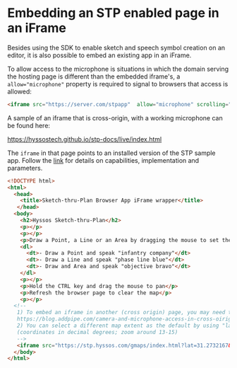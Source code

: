 # Embedding an STP enabled page in an iFrame

Besides using the SDK to enable sketch and speech symbol creation on an editor, it is also possible to embed an existing app in an iFrame. 

To allow access to the microphone is situations in which the domain serving the hosting page is different than the embedded iframe's, a `allow="microphone"` property is required to signal to browsers that access is allowed:  

```html
<iframe src="https://server.com/stpapp"  allow="microphone" scrolling="no" width="100%" height="800"></iframe>
 ```
 
A sample of an iframe that is cross-origin, with a working microphone can be found here:
 
https://hyssostech.github.io/stp-docs/live/index.html
 
 
The `iframe` in that page points to an installed version of the STP sample app. Follow the [link](../gmaps) for details on capabilities, implementation and parameters.   

```html
<!DOCTYPE html>
<html>
  <head>
    <title>Sketch-thru-Plan Browser App iFrame wrapper</title>
   </head>
  <body>
    <h2>Hyssos Sketch-thru-Plan</h2>
    <p></p>
    <p></p>
    <p>Draw a Point, a Line or an Area by dragging the mouse to set the location of the symbol, and then speak the description of the symbol, for example:</p>
    <dl>
      <dt>- Draw a Point and speak "infantry company"</dt>
      <dt>- Draw a Line and speak "phase line blue"</dt>
      <dt>- Draw and Area and speak "objective bravo"</dt>
    </dl>
    <p></p>
    <p>Hold the CTRL key and drag the mouse to pan</p>
    <p>Refresh the browser page to clear the map</p>
    <p></p>
  <!--
   1) To embed an iframe in another (cross origin) page, you may need to explicitly allow access to the microphone:
   https://blog.addpipe.com/camera-and-microphone-access-in-cross-oirigin-iframes-with-feature-policy/
   2) You can select a different map extent as the default by using "lat", "lon" and "zomm" querystring parameters
   (coordinates in decimal degrees; zoom around 13-15)
   -->
   <iframe src="https://stp.hyssos.com/gmaps/index.html?lat=31.2732167&lon=-97.5714156&zoom=16"  allow="microphone" scrolling="no" width="100%" height="800"></iframe>
  </body>
</html>
```